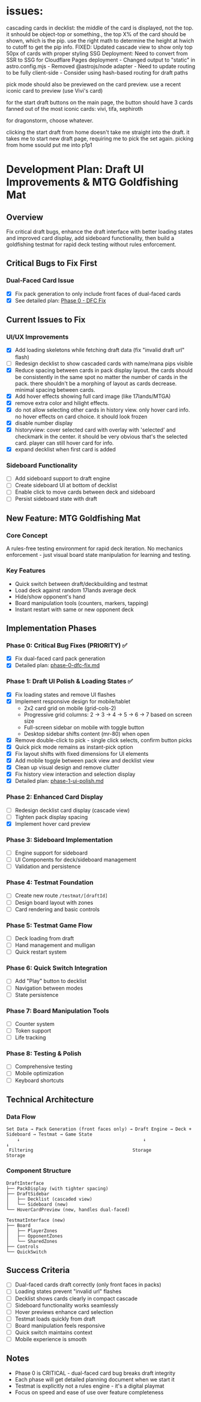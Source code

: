 # issues:

<issue>
  cascading cards in decklist:
  the middle of the card is displayed, not the top. it snhould be object-top or something., the top X% of the card should be shown, which is the pip. use the right math to determine the height at hwich to cutoff to get the pip info.
  FIXED: Updated cascade view to show only top 50px of cards with proper styling
</issue>

<issue>
  SSG Deployment:
  Need to convert from SSR to SSG for Cloudflare Pages deployment
  - Changed output to "static" in astro.config.mjs
  - Removed @astrojs/node adapter
  - Need to update routing to be fully client-side
  - Consider using hash-based routing for draft paths
</issue>

pick mode should also be previewed on the card preview.
use a recent iconic card to preview (use Vivi's card)

for the start draft buttons on the main page, the button should have 3 cards fanned out of the most iconic cards: vivi, tifa, sephiroth

for dragonstorm, choose whatever.

<issue>
  clicking the start draft from home doesn't take me straight into the draft. it takes me to start new draft page, requiring me to pick the set again. picking from home ssould put me into p1p1
</issue>


# Development Plan: Draft UI Improvements & MTG Goldfishing Mat

## Overview
Fix critical draft bugs, enhance the draft interface with better loading states and improved card display, add sideboard functionality, then build a goldfishing testmat for rapid deck testing without rules enforcement.

## Critical Bugs to Fix First

### Dual-Faced Card Issue
- [x] Fix pack generation to only include front faces of dual-faced cards
- [x] See detailed plan: [Phase 0 - DFC Fix](./phase-0-dfc-fix.md)

## Current Issues to Fix

### UI/UX Improvements
- [x] Add loading skeletons while fetching draft data (fix "invalid draft url" flash)
- [ ] Redesign decklist to show cascaded cards with name/mana pips visible
- [x] Reduce spacing between cards in pack display layout. the cards should be consistently in the same spot no matter the number of cards in the pack. there shouldn't be a morphing of layout as cards decrease. minimal spacing between cards.
- [x] Add hover effects showing full card image (like 17lands/MTGA)
- [x] remove extra color and hilight effects. 
- [x] do not allow selecting other cards in history view. only hover card info. no hover effects on card choice. it should look frozen
- [x] disable number display
- [x] historyview: cover selected card with overlay with 'selected' and checkmark in the center. it should be very obvious that's the selected card. player can still hover card for info.
- [x] expand decklist when first card is added

### Sideboard Functionality
- [ ] Add sideboard support to draft engine
- [ ] Create sideboard UI at bottom of decklist
- [ ] Enable click to move cards between deck and sideboard
- [ ] Persist sideboard state with draft

## New Feature: MTG Goldfishing Mat

### Core Concept
A rules-free testing environment for rapid deck iteration. No mechanics enforcement - just visual board state manipulation for learning and testing.

### Key Features
- Quick switch between draft/deckbuilding and testmat
- Load deck against random 17lands average deck
- Hide/show opponent's hand
- Board manipulation tools (counters, markers, tapping)
- Instant restart with same or new opponent deck

## Implementation Phases

### Phase 0: Critical Bug Fixes (PRIORITY) ✅
- [x] Fix dual-faced card pack generation
- [x] Detailed plan: [phase-0-dfc-fix.md](./phase-0-dfc-fix.md)

### Phase 1: Draft UI Polish & Loading States ✅
- [x] Fix loading states and remove UI flashes
- [x] Implement responsive design for mobile/tablet
  - 2x2 card grid on mobile (grid-cols-2)
  - Progressive grid columns: 2 → 3 → 4 → 5 → 6 → 7 based on screen size
  - Full-screen sidebar on mobile with toggle button
  - Desktop sidebar shifts content (mr-80) when open
- [x] Remove double-click to pick - single click selects, confirm button picks
- [x] Quick pick mode remains as instant-pick option
- [x] Fix layout shifts with fixed dimensions for UI elements
- [x] Add mobile toggle between pack view and decklist view
- [x] Clean up visual design and remove clutter
- [x] Fix history view interaction and selection display
- [x] Detailed plan: [phase-1-ui-polish.md](./phase-1-ui-polish.md)

### Phase 2: Enhanced Card Display
- [ ] Redesign decklist card display (cascade view)
- [ ] Tighten pack display spacing
- [x] Implement hover card preview

### Phase 3: Sideboard Implementation
- [ ] Engine support for sideboard
- [ ] UI Components for deck/sideboard management
- [ ] Validation and persistence

### Phase 4: Testmat Foundation
- [ ] Create new route `/testmat/[draftId]`
- [ ] Design board layout with zones
- [ ] Card rendering and basic controls

### Phase 5: Testmat Game Flow
- [ ] Deck loading from draft
- [ ] Hand management and mulligan
- [ ] Quick restart system

### Phase 6: Quick Switch Integration
- [ ] Add "Play" button to decklist
- [ ] Navigation between modes
- [ ] State persistence

### Phase 7: Board Manipulation Tools
- [ ] Counter system
- [ ] Token support
- [ ] Life tracking

### Phase 8: Testing & Polish
- [ ] Comprehensive testing
- [ ] Mobile optimization
- [ ] Keyboard shortcuts

## Technical Architecture

### Data Flow
```
Set Data → Pack Generation (front faces only) → Draft Engine → Deck + Sideboard → Testmat → Game State
    ↓                                              ↓                                         ↓
 Filtering                                     Storage                                   Storage
```

### Component Structure
```
DraftInterface
├── PackDisplay (with tighter spacing)
├── DraftSidebar
│   ├── Decklist (cascaded view)
│   └── Sideboard (new)
└── HoverCardPreview (new, handles dual-faced)

TestmatInterface (new)
├── Board
│   ├── PlayerZones
│   ├── OpponentZones
│   └── SharedZones
├── Controls
└── QuickSwitch
```

## Success Criteria
- [ ] Dual-faced cards draft correctly (only front faces in packs)
- [ ] Loading states prevent "invalid url" flashes
- [ ] Decklist shows cards clearly in compact cascade
- [ ] Sideboard functionality works seamlessly
- [ ] Hover previews enhance card selection
- [ ] Testmat loads quickly from draft
- [ ] Board manipulation feels responsive
- [ ] Quick switch maintains context
- [ ] Mobile experience is smooth

## Notes
- Phase 0 is CRITICAL - dual-faced card bug breaks draft integrity
- Each phase will get detailed planning document when we start it
- Testmat is explicitly not a rules engine - it's a digital playmat
- Focus on speed and ease of use over feature completeness
